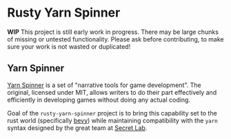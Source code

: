 # Rusty Yarn Spinner

**WIP** This project is still early work in progress. There may be large chunks of missing or untested functionality. Please ask before contributing, to make sure your work is not wasted or duplicated!

## Yarn Spinner

[Yarn Spinner](https://github.com/YarnSpinnerTool/) is a set of "narrative tools for game development". The original, licensed under MIT, allows writers to do their part effectively and efficiently in developing games without doing any actual coding.

Goal of the `rusty-yarn-spinner` project is to bring this capability set to the rust world (specifically [bevy](https://github.com/bevyengine/bevy)) while maintaining compatibility with the `yarn` syntax designed by the great team at [Secret Lab](https://secretlab.games/).